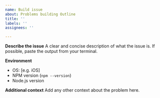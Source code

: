 ```yaml
---
name: Build issue
about: Problems building Outline
title: ''
labels: ''
assignees: ''

---
```


**Describe the issue**
A clear and concise description of what the issue is. If possible, paste the output from your terminal.

**Environment**
 - OS: [e.g. iOS]
 - NPM version (`npm --version`)
 - Node.js version

**Additional context**
Add any other context about the problem here.
